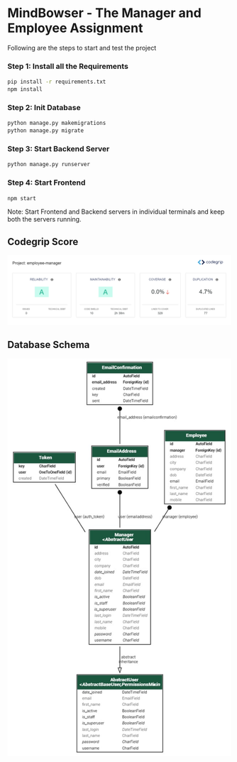 # MindBowser - The Manager and Employee Assignment

Following are the steps to start and test the project

### Step 1: Install all the Requirements

```.bash
pip install -r requirements.txt
npm install
```

### Step 2: Init Database

```.bash
python manage.py makemigrations
python manage.py migrate
```

### Step 3: Start Backend Server

```.bash
python manage.py runserver
```

### Step 4: Start Frontend

```.bash
npm start
```

Note: Start Frontend and Backend servers in individual terminals and keep both the servers running.

## Codegrip Score

![Score](/assets/CodeGripScore.jpg)

## Database Schema

![Schema](/assets/schema.jpg)
